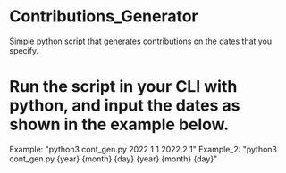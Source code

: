 # Contributions_Generator
Simple python script that generates contributions on the dates that you specify.

# Run the script in your CLI with python, and input the dates as shown in the example below.

Example: "python3 cont_gen.py 2022 1 1 2022 2 1"
Example_2: "python3 cont_gen.py {year} {month} {day} {year} {month} {day}"
